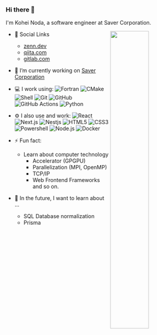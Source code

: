 ### Hi there 👋

I'm Kohei Noda, a software engineer at Saver Corporation.

<img align="right" width="45%" src="https://github-readme-stats-ouuan.vercel.app/api?username=kohei-noda-qcrg&theme=dark&show_icons=true" />

- 🔗 Social Links
  - [zenn.dev](https://zenn.dev/yomogimochi)
  - [qiita.com](https://qiita.com/_yomogimochi_)
  - [gitlab.com](https://gitlab.com/kohei-noda)

- 🏢 I’m currently working on [Saver Corporation](https://www.saver.jp/)

- 💻 I work using:
![Fortran](https://img.shields.io/badge/-Fortran-734F96.svg?style=plastic&logo=fortran)
![CMake](https://img.shields.io/badge/-CMake-064F8C.svg??style=plastic&logo=cmake)
![Shell](https://img.shields.io/badge/-Shell-blasck?style=plastic&logo=Shell)
![Git](https://img.shields.io/badge/-Git-black?style=plastic&logo=git)
![GitHub](https://img.shields.io/badge/-GitHub-181717?style=plastic&logo=github)
![GitHub Actions](https://img.shields.io/badge/-GitHub_actions-181717?style=plastic&logo=github-actions)
![Python](https://img.shields.io/badge/-Python-FFDF76?style=plastic&logo=Python)

- ⚙️ I also use and work:
![React](https://img.shields.io/badge/-React-282C34.svg?logo=react&style=plastic)
![Next.js](https://img.shields.io/badge/-Next.js-000000.svg?logo=next.js&style=plastic)
![Nestjs](https://img.shields.io/badge/-Nest.js-E0234E.svg?logo=nestjs&style=plastic)
![HTML5](https://img.shields.io/badge/-Html5-E34F26.svg?logo=html5&style=plastic)
![CSS3](https://img.shields.io/badge/-Css3-1572B6.svg?logo=css3&style=plastic)
![Powershell](https://img.shields.io/badge/-Powershell-5391FE.svg?logo=powershell&style=plastic)
![Node.js](https://img.shields.io/badge/-Node.js-339933.svg?logo=node.js&style=plastic)
![Docker](https://img.shields.io/badge/-Docker-1488C6.svg?logo=docker&style=plastic)

- ⚡ Fun fact:
  - Learn about computer technology
    - Accelerator (GPGPU)
    - Parallelization (MPI, OpenMP)
    - TCP/IP
    - Web Frontend Frameworks and so on.

- 🌱 In the future, I want to learn about ...
  - SQL Database normalization
  - Prisma
